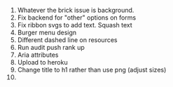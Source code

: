 1. Whatever the brick issue is background.
2. Fix backend for "other" options on forms
3. Fix ribbon svgs to add text. Squash text
4. Burger menu design
5. Different dashed line on resources
6. Run audit push rank up
7. Aria attributes
8. Upload to heroku
9. Change title to h1 rather than use png (adjust sizes)
10. 